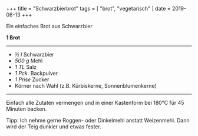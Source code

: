 +++
title = "Schwarzbierbrot"
tags = [ "brot", "vegetarisch" ]
date = 2019-06-13
+++

Ein einfaches Brot aus Schwarzbier

**1 Brot**

---

- *½ l* Schwarzbier
- *500 g* Mehl
- *1 TL* Salz
- *1 Pck.* Backpulver
- *1 Prise* Zucker
- Körner nach Wahl (z.B. Kürbiskerne, Sonnenblumenkerne)

---

Einfach alle Zutaten vermengen und in einer Kastenform bei 180°C für 45 Minuten backen.

Tipp: Ich nehme gerne Roggen- oder Dinkelmehl anstatt Weizenmehl. Dann wird der Teig dunkler und etwas fester.
